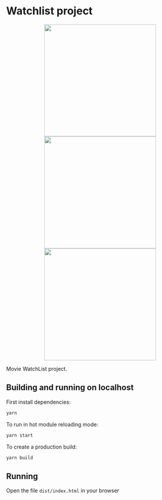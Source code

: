 # Watchlist project
<div align="center">
<img src="https://user-images.githubusercontent.com/46499967/121098182-9ecbbf80-c7f5-11eb-9894-b51923582f19.png" alt="" width="300" height="300" /> 
            
<img src="https://user-images.githubusercontent.com/46499967/121098204-a5f2cd80-c7f5-11eb-91b4-f2577e6ff01a.png" alt="" width="300" height="300" /> 
           
<img src="https://user-images.githubusercontent.com/46499967/121098216-aab78180-c7f5-11eb-9c4b-0f325a76ba8d.png" alt="" width="300" height="300" />   
</div>
            
            
Movie WatchList project.

## Building and running on localhost

First install dependencies:

```sh
yarn 
```

To run in hot module reloading mode:

```sh
yarn start
```

To create a production build:

```sh
yarn build
```

## Running

Open the file `dist/index.html` in your browser

